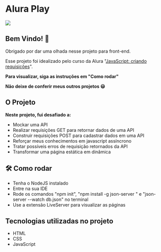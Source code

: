 
# Alura Play
[![](https://camo.githubusercontent.com/459f141bd5e24c179a0e2dd49691e290ed5c5d4b4cb97767daee7cfaf6e31121/687474703a2f2f696d672e736869656c64732e696f2f7374617469632f76313f6c6162656c3d535441545553266d6573736167653d434f4e434c5549444f26636f6c6f723d475245454e267374796c653d666f722d7468652d6261646765)](https://camo.githubusercontent.com/459f141bd5e24c179a0e2dd49691e290ed5c5d4b4cb97767daee7cfaf6e31121/687474703a2f2f696d672e736869656c64732e696f2f7374617469632f76313f6c6162656c3d535441545553266d6573736167653d434f4e434c5549444f26636f6c6f723d475245454e267374796c653d666f722d7468652d6261646765)

  


  
## Bem Vindo! 👋

  

Obrigado por dar uma olhada nesse projeto para front-end.


Esse projeto foi idealizado pelo curso da Alura "[JavaScript: criando requisições](https://cursos.alura.com.br/course/javascript-criando-requisicoes)".   

**Para visualizar, siga as instruções em "Como rodar"**

**Não deixe de conferir meus outros projetos :smiley:**


## O Projeto

  
**Neste projeto, fui desafiado a:**
- Mockar uma API
- Realizar requisições GET para retornar dados de uma API
- Construir requisições POST para cadastrar dados em uma API
- Reforçar meus conhecimentos em javascript assíncrono
- Tratar possíveis erros de requisição retornados da API
- Transformar uma página estática em dinâmica

## 🛠️ Como rodar

 - Tenha o NodeJS instalado
 - Entre na sua IDE 
 - Rode os comandos "npm init", "npm install -g json-server  " e "json-server --watch db.json" no terminal
 - Use a extensão LiveServer para visualizar as páginas

  ## Tecnologias utilizadas no projeto

-   HTML
-   CSS
-  JavaScript

